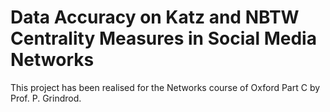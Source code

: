 # Data Accuracy on Katz and NBTW Centrality Measures in Social Media Networks
This project has been realised for the Networks course of Oxford Part C by Prof. P. Grindrod.
